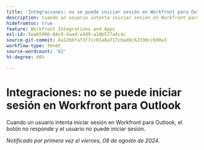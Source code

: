 ```yaml
---
title: 'Integraciones: no se puede iniciar sesión en Workfront para Outlook'
description: Cuando un usuario intenta iniciar sesión en Workfront para Outlook, el botón no responde y el usuario no puede iniciar sesión.
hidefromtoc: true
feature: Workfront Integrations and Apps
exl-id: 5ea65906-84c8-4aad-a4d9-a10b577a4c4c
source-git-commit: 8a12bbfaf3f7cc01a8a717cbad8c62330cc690a3
workflow-type: tm+mt
source-wordcount: '62'
ht-degree: 66%

---
```


# Integraciones: no se puede iniciar sesión en Workfront para Outlook

<!--
>[!NOTE]
>
>This issue was resolved on October 21, 2024.
-->

Cuando un usuario intenta iniciar sesión en Workfront para Outlook, el botón no responde y el usuario no puede iniciar sesión.

_Notificado por primera vez el viernes, 08 de agosto de 2024._
